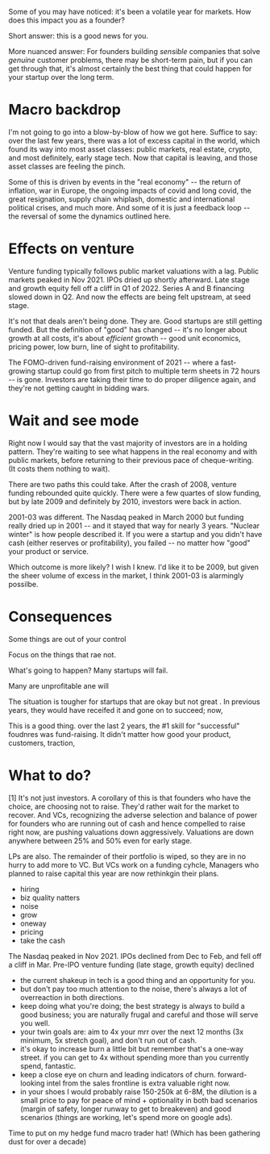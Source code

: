 Some of you may have noticed: it's been a volatile year for markets.  How does this impact you as a founder?  

Short answer: this is a good news for you.

More nuanced answer: For founders building *sensible* companies that solve *genuine* customer problems, there may be short-term pain, but if you can get through that, it's almost certainly the best thing that could happen for your startup over the long term. 



# Macro backdrop

I'm not going to go into a blow-by-blow of how we got here.  Suffice to say: over the last few years, there was a lot of excess capital in the world, which found its way into most asset classes: public markets, real estate, crypto, and most definitely, early stage tech.  Now that capital is leaving, and those asset classes are feeling the pinch.

Some of this is driven by events in the "real economy" -- the return of inflation, war in Europe, the ongoing impacts of covid and long covid, the great resignation, supply chain whiplash, domestic and international political crises, and much more.  And some of it is just a feedback loop -- the reversal of some the dynamics outlined here.

# Effects on venture

Venture funding typically follows public market valuations with a lag.  Public markets peaked in Nov 2021.  IPOs dried up shortly afterward.  Late stage and growth equity fell off a cliff in Q1 of 2022.  Series A and B financing slowed down in Q2.  And now the effects are being felt upstream, at seed stage.

It's not that deals aren't being done.  They are.  Good startups are still getting funded.  But the definition of "good" has changed -- it's no longer about growth at all costs, it's about *efficient* growth -- good unit economics, pricing power, low burn, line of sight to profitability. 

The FOMO-driven fund-raising environment of 2021 -- where a fast-growing startup could go from first pitch to multiple term sheets in 72 hours -- is gone.  Investors are taking their time to do proper diligence again, and they're not getting caught in bidding wars.  

# Wait and see mode

Right now I would say that the vast majority of investors are in a holding pattern.  They're waiting to see what happens in the real economy and with public markets, before returning to their previous pace of cheque-writing.  (It costs them nothing to wait).

There are two paths this could take.  After the crash of 2008, venture funding rebounded quite quickly.  There were a few quartes of slow funding, but by late 2009 and definitely by 2010, investors were back in action.  

2001-03 was different.  The Nasdaq peaked in March 2000 but funding really dried up in 2001 -- and it stayed that way for nearly 3 years.  "Nuclear winter" is how people described it.  If you were a startup and you didn't have cash (either reserves or profitability), you failed -- no matter how "good" your product or service.

Which outcome is more likely?  I wish I knew.  I'd like it to be 2009, but given the sheer volume of excess in the market, I think 2001-03 is alarmingly possilbe.



# Consequences

Some things are out of your control

Focus on the things that rae not. 

What's going to happen?  Many startups will fail.

Many are unprofitable ane will

The situation is tougher for startups that are okay but not great .  In previous years, they would have receifed it and gone on to succeed; now, 

This is a good thing.  over the last 2 years, the #1 skill for "successful" foudnres was fund-raising.  It didn't matter how good your product, customers, traction, 


# What to do?




[1] It's not just investors.  A corollary of this is that founders who have the choice, are choosing not to raise.  They'd rather wait for the market to recover.  And VCs, recognizing the adverse selection and balance of power for founders who are running out of cash and hence compelled to raise right now, are pushing valuations down aggressively.  Valuations are down anywhere between 25% and 50% even for early stage.

LPs are also.  The remainder of their portfolio is wiped, so they are in no hurry to add more to VC.  But VCs work on a funding cyhcle,  Managers who planned to raise capital this year are now rethinkgin their plans. 





- hiring
- biz quality natters
- noise
- grow
- oneway
- pricing
- take the cash


The Nasdaq peaked in Nov 2021.  IPOs declined from Dec to Feb, and fell off a cliff in Mar.  Pre-IPO venture funding (late stage, growth equity) declined 


- the current shakeup in tech is a good thing and an opportunity for you.
- but don't pay too much attention to the noise, there's always a lot of overreaction in both directions.
- keep doing what you're doing; the best strategy is always to build a good business; you are naturally frugal and careful and those will serve you well.
- your twin goals are: aim to 4x your mrr over the next 12 months (3x minimum, 5x stretch goal), and don't run out of cash.
- it's okay to increase burn a little bit but remember that's a one-way street. if you can get to 4x without spending more than you currently spend, fantastic.  
- keep a close eye on churn and leading indicators of churn.  forward-looking intel from the sales frontline is extra valuable right now.
- in your shoes I would probably raise 150-250k at 6-8M, the dilution is a small price to pay for peace of mind + optionality in both bad scenarios (margin of safety, longer runway to get to breakeven) and good scenarios (things are working, let's spend more on google ads).



Time to put on my hedge fund macro trader hat!  (Which has been gathering dust for over a decade)
